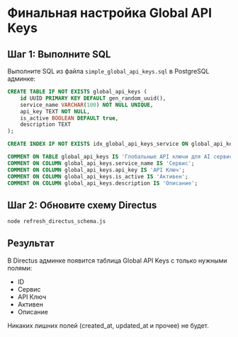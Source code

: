 # Финальная настройка Global API Keys

## Шаг 1: Выполните SQL
Выполните SQL из файла `simple_global_api_keys.sql` в PostgreSQL админке:

```sql
CREATE TABLE IF NOT EXISTS global_api_keys (
    id UUID PRIMARY KEY DEFAULT gen_random_uuid(),
    service_name VARCHAR(100) NOT NULL UNIQUE,
    api_key TEXT NOT NULL,
    is_active BOOLEAN DEFAULT true,
    description TEXT
);

CREATE INDEX IF NOT EXISTS idx_global_api_keys_service ON global_api_keys(service_name);

COMMENT ON TABLE global_api_keys IS 'Глобальные API ключи для AI сервисов';
COMMENT ON COLUMN global_api_keys.service_name IS 'Сервис';
COMMENT ON COLUMN global_api_keys.api_key IS 'API Ключ';
COMMENT ON COLUMN global_api_keys.is_active IS 'Активен';
COMMENT ON COLUMN global_api_keys.description IS 'Описание';
```

## Шаг 2: Обновите схему Directus
```bash
node refresh_directus_schema.js
```

## Результат
В Directus админке появится таблица Global API Keys с только нужными полями:
- ID
- Сервис  
- API Ключ
- Активен
- Описание

Никаких лишних полей (created_at, updated_at и прочее) не будет.